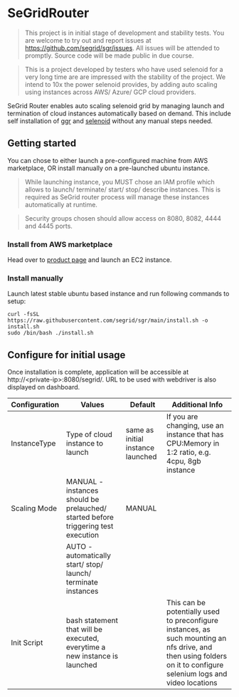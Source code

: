 # SeGridRouter

> This project is in initial stage of development and stability tests. You are welcome to try out and report issues at https://github.com/segrid/sgr/issues. All issues will be attended to promptly. Source code will be made public in due course.

> This is a project developed by testers who have used selenoid for a very long time are are impressed with the stability of the project. We intend to 10x the power selenoid provides, by adding auto scaling using instances across AWS/ Azure/ GCP cloud providers.

SeGrid Router enables auto scaling selenoid grid by managing launch and termination of cloud instances automatically based on demand. This include self installation of [ggr](https://github.com/aerokube/ggr) and [selenoid](https://github.com/aerokube/selenoid) without any manual steps needed.

## Getting started

You can chose to either launch a pre-configured machine from AWS marketplace, OR install manually on a pre-launched ubuntu instance.

> While launching instance, you MUST chose an IAM profile which allows to launch/ terminate/ start/ stop/ describe instances. This is required as SeGrid router process will manage these instances automatically at runtime.

> Security groups chosen should allow access on 8080, 8082, 4444 and 4445 ports.

### Install from AWS marketplace

Head over to [product page](https://aws.amazon.com/marketplace/seller-profile?id=b451fadc-5a20-42b1-8db6-32138f439789&ref=dtl_B09NMHRT89) and launch an EC2 instance.

### Install manually

Launch latest stable ubuntu based instance and run following commands to setup:

```
curl -fsSL https://raw.githubusercontent.com/segrid/sgr/main/install.sh -o install.sh
sudo /bin/bash ./install.sh
```

## Configure for initial usage

Once installation is complete, application will be accessible at http://\<private-ip\>:8080/segrid/. URL to be used with webdriver is also displayed on dashboard.

| Configuration | Values                                                                            | Default                           | Additional Info                                                                                                                                                    |
| ------------- | --------------------------------------------------------------------------------- | --------------------------------- | ------------------------------------------------------------------------------------------------------------------------------------------------------------------ |
| InstanceType  | Type of cloud instance to launch                                                  | same as initial instance launched | If you are changing, use an instance that has CPU:Memory in 1:2 ratio, e.g. 4cpu, 8gb instance                                                                     |
| Scaling Mode  | MANUAL - instances should be prelauched/ started before triggering test execution | MANUAL                            |
|               | AUTO - automatically start/ stop/ launch/ terminate instances                     |                                   |
| Init Script   | bash statement that will be executed, everytime a new instance is launched        |                                   | This can be potentially used to preconfigure instances, as such mounting an nfs drive, and then using folders on it to configure selenium logs and video locations |

